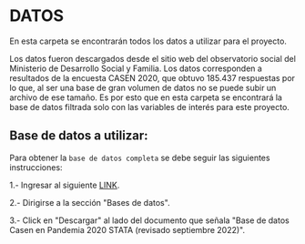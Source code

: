# DATOS
En esta carpeta se encontrarán todos los datos a utilizar para el proyecto.

Los datos fueron descargados desde el sitio web del observatorio social del Ministerio de Desarrollo Social y Familia. Los datos corresponden a resultados de la encuesta CASEN 2020, que obtuvo 185.437 respuestas por lo que, al ser una base de gran volumen de datos no se puede subir un archivo de ese tamaño. Es por esto que en esta carpeta se encontrará la base de datos filtrada solo con las variables de interés para este proyecto. 

## Base de datos a utilizar: 


Para obtener la `base de datos completa` se debe seguir las siguientes instrucciones:

1.- Ingresar al siguiente [LINK](http://observatorio.ministeriodesarrollosocial.gob.cl/encuesta-casen-en-pandemia-2020).

2.- Dirigirse a la sección "Bases de datos".

3.- Click en "Descargar" al lado del documento que señala "Base de datos Casen en Pandemia 2020 STATA (revisado septiembre 2022)".
